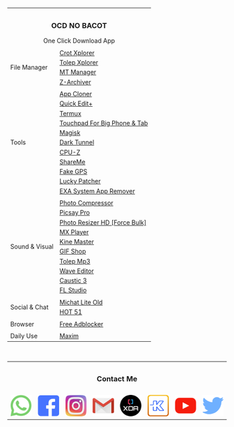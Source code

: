 <table border="0">
<tr>
            <td colspan="2"></td>
</tr>
<tr>
            <td align="center" colspan="2"><h3>OCD NO BACOT</h3>One Click Download App</td>
</tr>
<tr>
            <td colspan="2"></td>
</tr>
<tr>
            <td rowspan="4">File Manager</td>
<td><a href="https://raw.githubusercontent.com/tolepcoy/tolepcoy/main/App/CrotXplorer.apk">Crot Xplorer</a></td>
</tr>
<tr>
<td><a href="https://raw.githubusercontent.com/tolepcoy/tolepcoy/main/App/TolepXplorer.apk">Tolep Xplorer</a></td>
</tr>
<tr>
<td><a href="https://raw.githubusercontent.com/tolepcoy/tolepcoy/main/App/MTManager.apk">MT Manager</a></td>
</tr>
<tr>
<td><a href="https://raw.githubusercontent.com/tolepcoy/tolepcoy/main/App/Z-Archiver.apk">Z-Archiver</a></td>
</tr>
<tr>
            <td colspan="2"></td>
</tr>
<tr>
            <td rowspan="11">Tools</td>
<td><a href="https://raw.githubusercontent.com/tolepcoy/tolepcoy/main/App/AppCloner.apk">App Cloner</a></td>
</tr>
<tr>
<td><a href="https://raw.githubusercontent.com/tolepcoy/tolepcoy/main/App/QuickEdit+.apk">Quick Edit+</a></td>
</tr>
<tr>
<td><a href="https://raw.githubusercontent.com/tolepcoy/tolepcoy/main/App/Termux.apk">Termux</a></td>
</tr>
<tr>
<td><a href="https://raw.githubusercontent.com/tolepcoy/tolepcoy/main/App/TouchpadForBigPhone&Tab.apk">Touchpad For Big Phone & Tab</a></td>
</tr>
<tr>
<td><a href="https://raw.githubusercontent.com/tolepcoy/tolepcoy/main/App/Magisk.apk">Magisk</a></td>
</tr>
<tr>
<td><a href="https://raw.githubusercontent.com/tolepcoy/tolepcoy/main/App/DarkTunnel.apk">Dark Tunnel</a></td>
</tr>
<tr>
<td><a href="https://raw.githubusercontent.com/tolepcoy/tolepcoy/main/App/CPU-Z.apk">CPU-Z</a></td>
</tr>
<tr>
<td><a href="https://raw.githubusercontent.com/tolepcoy/tolepcoy/main/App/ShareMe.apk">ShareMe</a></td>
</tr>
<tr>
<td><a href="https://raw.githubusercontent.com/tolepcoy/tolepcoy/main/App/FakeGPS.apk">Fake GPS</a></td>
</tr>
<tr>
<td><a href="https://raw.githubusercontent.com/tolepcoy/tolepcoy/main/App/LuckyPatcher.apk">Lucky Patcher</a></td>
</tr>
<tr>
<td><a href="https://raw.githubusercontent.com/tolepcoy/tolepcoy/main/App/EXASystemAppRemover.apk">EXA System App Remover</a></td>
</tr>
<tr>
            <td colspan="2"></td>
<tr>
            <td rowspan="10">Sound & Visual</td>
<td><a href="https://raw.githubusercontent.com/tolepcoy/tolepcoy/main/App/PhotoCompressor.apk">Photo Compressor</a></td>
</tr>
<tr>
<td><a href="https://raw.githubusercontent.com/tolepcoy/tolepcoy/main/App/Picsay Pro.apk">Picsay Pro</a></td>
</tr>
<tr>
<td><a href="https://raw.githubusercontent.com/tolepcoy/tolepcoy/main/App/PhotoResizerHD.apk">Photo Resizer HD [Force Bulk]</a></td>
</tr>
<tr>
<td><a href="https://raw.githubusercontent.com/tolepcoy/tolepcoy/main/App/MXPlayer.apk">MX Player</a></td>
</tr>
<tr>
<td><a href="https://raw.githubusercontent.com/tolepcoy/tolepcoy/main/App/KineMaster.apk">Kine Master</a></td>
</tr>
<tr>
<td><a href="https://raw.githubusercontent.com/tolepcoy/tolepcoy/main/App/GIFShop.apk">GIF Shop</a></td>
</tr>
<tr>
<td><a href="https://raw.githubusercontent.com/tolepcoy/tolepcoy/main/App/TolepMp3.apk">Tolep Mp3</a></td>
</tr>
<tr>
<td><a href="https://raw.githubusercontent.com/tolepcoy/tolepcoy/main/App/WaveEditor.apk">Wave Editor</a></td>
</tr>
<tr>
<td><a href="https://raw.githubusercontent.com/tolepcoy/tolepcoy/main/App/Caustic3.apk">Caustic 3</a></td>
</tr>
<tr>
<td><a href="https://raw.githubusercontent.com/tolepcoy/tolepcoy/main/App/FLStudio.apk">FL Studio</a></td>
</tr>
<tr>
            <td colspan="2"></td>
<tr>
            <td rowspan="2">Social & Chat</td>
<td><a href="https://raw.githubusercontent.com/tolepcoy/tolepcoy/main/App/MichatLite.apk">Michat Lite Old</a></td>
</tr>
<tr>
<td><a href="https://raw.githubusercontent.com/tolepcoy/tolepcoy/main/App/HOT51.apk">HOT 51</a></td>
</tr>
<tr>
            <td colspan="2"></td>
<tr>
            <td rowspan="1">Browser</td>
<td><a href="https://raw.githubusercontent.com/tolepcoy/tolepcoy/main/App/FreeAdblocker.apk">Free Adblocker</a></td>
</tr>
<tr>
            <td colspan="2"></td>
<tr>
            <td rowspan="1">Daily Use</td>
<td><a href="https://raw.githubusercontent.com/tolepcoy/tolepcoy/main/App/Maxim.apk">Maxim</a></td>
</tr>

</table>

</br>

<table border="0">
<tr>
            <td colspan="8"></td>
</tr>
<tr>
            <td align="center" colspan="8"><h3>Contact Me</h3></td>
</tr>
<tr>
            <td colspan="8"></td>
</tr>
<td><a href="https://wa.me/6289530007577" target="_blank"><img src="https://raw.githubusercontent.com/tolepcoy/tolepcoy/main/image/wa.png" width="51" /></td>

<td><a href="https://facebook.com/tolepcoymalmsteen" target="_blank"><img src="https://raw.githubusercontent.com/tolepcoy/tolepcoy/main/image/fb.png" width="51" /></td>

<td><a href="https://instagram.com/tolepcoy" target="_blank"><img src="https://raw.githubusercontent.com/tolepcoy/tolepcoy/main/image/ig.png" width="51" /></td>

<td><a href="https://gmail.com/account" target="_blank"><img src="https://raw.githubusercontent.com/tolepcoy/tolepcoy/main/image/gm.png" width="51" /></td>

<td><a href="https://xdaforum.com/tolepcoy" target="_blank"><img src="https://raw.githubusercontent.com/tolepcoy/tolepcoy/main/image/xda.png" width="51" /></td>

<td><a href="https://kaskus.co.id/tolepcoy" target="_blank"><img src="https://raw.githubusercontent.com/tolepcoy/tolepcoy/main/image/kk.png" width="51" /></td>

<td><a href="https://youtube.com/tolepcoy" target="_blank"><img src="https://raw.githubusercontent.com/tolepcoy/tolepcoy/main/image/yt.png" width="51" /></td>

<td><a href="https://twitter.com/tolepcoy" target="_blank"><img src="https://raw.githubusercontent.com/tolepcoy/tolepcoy/main/image/twit.png" width="51" /></td>
</tr>
</table>


